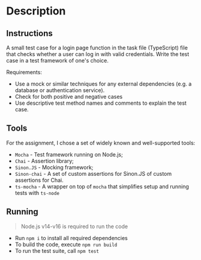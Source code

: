 # Description

## Instructions
A small test case for a login page function in the task file (TypeScript) file that checks whether a user can log in with valid credentials.
Write the test case in a test framework of one's choice.

Requirements:
- Use a mock or similar techniques for any external dependencies (e.g. a database or authentication service).
- Check for both positive and negative cases
- Use descriptive test method names and comments to explain the test case.

## Tools
For the assignment, I chose a set of widely known and well-supported tools:
- `Mocha` - Test framework running on Node.js;
- `Chai` - Assertion library;
- `Sinon.JS` - Mocking framework;
- `Sinon-chai` - A set of custom assertions for Sinon.JS of custom assertions for Chai.
- `ts-mocha` - A wrapper on top of `mocha` that simplifies setup and running tests with `ts-node`

## Running
> Node.js v14-v16 is required to run the code
- Run `npm i` to install all required dependencies
- To build the code, execute `npm run build`
- To run the test suite, call `npm test`
